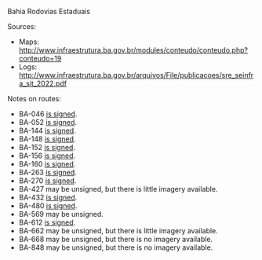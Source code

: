 Bahia Rodovias Estaduais

Sources:
* Maps: http://www.infraestrutura.ba.gov.br/modules/conteudo/conteudo.php?conteudo=19
* Logs: http://www.infraestrutura.ba.gov.br/arquivos/File/publicacoes/sre_seinfra_sit_2022.pdf

Notes on routes:
* BA-046 [is signed](https://www.google.com/maps/@-12.8463452,-39.8415233,3a,19.7y,327.27h,88.04t/data=!3m6!1e1!3m4!1sYZfWAqz0og4macRgmlR1pw!2e0!7i16384!8i8192?entry=ttu).
* BA-052 [is signed](https://www.google.com/maps/@-11.4738325,-41.3734173,3a,21.9y,342h,85.47t/data=!3m6!1e1!3m4!1sHC7vnof7VE8xKMd12-h0wA!2e0!7i16384!8i8192?entry=ttu).
* BA-144 [is signed](https://www.google.com/maps/@-11.9601198,-41.2691534,3a,15.4y,212.71h,81.56t/data=!3m6!1e1!3m4!1saDb6I2mFtAHCde0eLxC0bQ!2e0!7i13312!8i6656?entry=ttu).
* BA-148 [is signed](https://www.google.com/maps/@-12.3966867,-41.9178466,3a,45.3y,175.72h,99.06t/data=!3m6!1e1!3m4!1svXt72l7EvDbr9dVb9jgLog!2e0!7i16384!8i8192?entry=ttu).
* BA-152 [is signed](https://www.google.com/maps/@-12.4560126,-42.2038167,3a,15.9y,297.34h,85.57t/data=!3m6!1e1!3m4!1sRIML-zaQWTCuDcpxS9yqSw!2e0!7i16384!8i8192?entry=ttu).
* BA-156 [is signed](https://www.google.com/maps/@-13.3183629,-42.3200668,3a,17.3y,236.43h,83.24t/data=!3m6!1e1!3m4!1sn-sgBO1-Y2me8N8oBw3X0A!2e0!7i16384!8i8192?entry=ttu).
* BA-160 [is signed](https://www.google.com/maps/@-12.0479292,-43.0828225,3a,15.1y,289.67h,86.66t/data=!3m6!1e1!3m4!1swDIWHiQXOc01gwbUQ1NIyg!2e0!7i16384!8i8192?entry=ttu).
* BA-263 [is signed](https://www.google.com/maps/@-14.2510734,-43.1826548,3a,22.5y,286.72h,86.89t/data=!3m6!1e1!3m4!1s0BvSSlLJzjYL4a3pcEuiPw!2e0!7i16384!8i8192?entry=ttu).
* BA-270 [is signed](https://www.google.com/maps/@-15.6255157,-39.8733555,3a,20.1y,272.81h,77.9t/data=!3m6!1e1!3m4!1sCCBq2sV4ddrmGKUdU-IIdw!2e0!7i16384!8i8192?entry=ttu).
* BA-427 may be unsigned, but there is little imagery available.
* BA-432 [is signed](https://www.google.com/maps/@-12.0086747,-41.6704943,3a,23.1y,192.13h,86.55t/data=!3m6!1e1!3m4!1sGlVz9WZf8x6ZDTfT6NMw9A!2e0!7i16384!8i8192?entry=ttu).
* BA-480 [is signed](https://www.google.com/maps/@-12.251371,-41.6075162,3a,15y,18.95h,81.61t/data=!3m6!1e1!3m4!1sNmCDrM-wt0rq-zp13-oZ6g!2e0!7i16384!8i8192?entry=ttu).
* BA-569 may be unsigned.
* BA-612 [is signed](https://www.google.com/maps/@-14.2331298,-42.9543045,3a,15y,224.01h,89.33t/data=!3m6!1e1!3m4!1s-ws5OHTHxFyPwejK3WmBWA!2e0!7i16384!8i8192?entry=ttu).
* BA-662 may be unsigned, but there is little imagery available.
* BA-668 may be unsigned, but there is no imagery available.
* BA-848 may be unsigned, but there is no imagery available.
